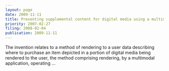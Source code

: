 ```yaml
---
layout: page
date: 2009-11-11
title: Presenting supplemental content for digital media using a multimodal …
priority: 2007-02-27
filing: 2008-02-04
publication: 2009-11-11
---
```

The invention relates to a method of rendering to a user data describing where to purchase an item depicted in a portion of digital media being rendered to the user, the method comprising rendering, by a multimodal application, operating …